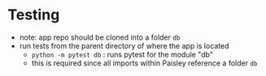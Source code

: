# Testing
- note:  app repo should be cloned into a folder `db`
- run tests from the parent directory of where the app is located
  - `python -m pytest db` : runs pytest for the module "db"
  - this is required since all imports within Paisley reference a folder `db`
